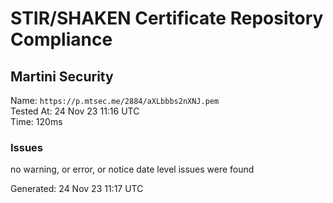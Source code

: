 # STIR/SHAKEN Certificate Repository Compliance

## Martini Security

Name: `https://p.mtsec.me/2884/aXLbbbs2nXNJ.pem`\
Tested At: 24 Nov 23 11:16 UTC\
Time: 120ms

### Issues

no warning, or error, or notice date level issues were found

Generated: 24 Nov 23 11:17 UTC